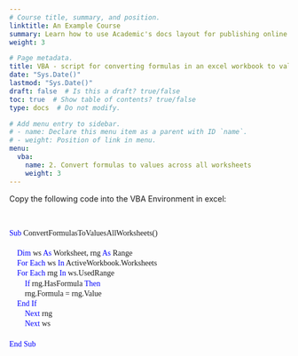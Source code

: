 ```yaml
---
# Course title, summary, and position.
linktitle: An Example Course
summary: Learn how to use Academic's docs layout for publishing online courses, software documentation, and tutorials.
weight: 3

# Page metadata.
title: VBA - script for converting formulas in an excel workbook to values across all worksheets
date: "Sys.Date()"
lastmod: "Sys.Date()"
draft: false  # Is this a draft? true/false
toc: true  # Show table of contents? true/false
type: docs  # Do not modify.

# Add menu entry to sidebar.
# - name: Declare this menu item as a parent with ID `name`.
# - weight: Position of link in menu.
menu:
  vba:
    name: 2. Convert formulas to values across all worksheets
    weight: 3
---
```


Copy the following code into the VBA Environment in excel:

<br>

<html>

<style>
p.indent {
    text-indent: 30px;
}

div.a {
  line-height:130%;
}


</style>

<div class="a"> <p style="font-family:consolas"> <font color = blue> Sub </font color>  ConvertFormulasToValuesAllWorksheets()
<br>
<br> &nbsp;&nbsp;&nbsp;<font color = blue> Dim</font color> ws <font color=blue> As</font color>  Worksheet, rng  </font color> <font color=blue> As </font color> Range
<br> &nbsp;&nbsp;&nbsp; <font color=blue> For Each </font color> ws <font color=blue> In </font color> ActiveWorkbook.Worksheets
<br> &nbsp;&nbsp;&nbsp; <font color=blue> For Each </font color> rng <font color=blue> In </font color> ws.UsedRange
<br> &nbsp;&nbsp;&nbsp;&nbsp;&nbsp;&nbsp;&nbsp; <font color=blue> If </font color> rng.HasFormula <font color=blue> Then </font color>
<br> &nbsp;&nbsp;&nbsp;&nbsp;&nbsp;&nbsp;&nbsp; rng.Formula = rng.Value
<br> &nbsp;&nbsp;&nbsp; <font color=blue> End If </font color>
<br> &nbsp;&nbsp;&nbsp;&nbsp;&nbsp;&nbsp;&nbsp; <font color=blue> Next </font color> rng
<br> &nbsp;&nbsp;&nbsp;&nbsp;&nbsp;&nbsp;&nbsp; <font color=blue> Next </font color> ws
<br>
<br> <font color = blue> End Sub </font color> 

</p>

</div>
